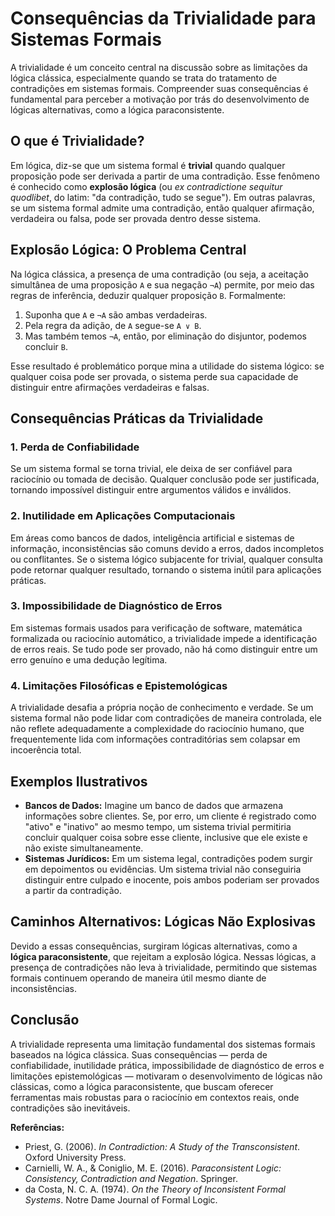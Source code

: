 
# Consequências da Trivialidade para Sistemas Formais

A trivialidade é um conceito central na discussão sobre as limitações da lógica clássica, especialmente quando se trata do tratamento de contradições em sistemas formais. Compreender suas consequências é fundamental para perceber a motivação por trás do desenvolvimento de lógicas alternativas, como a lógica paraconsistente.

## O que é Trivialidade?

Em lógica, diz-se que um sistema formal é **trivial** quando qualquer proposição pode ser derivada a partir de uma contradição. Esse fenômeno é conhecido como **explosão lógica** (ou _ex contradictione sequitur quodlibet_, do latim: "da contradição, tudo se segue"). Em outras palavras, se um sistema formal admite uma contradição, então qualquer afirmação, verdadeira ou falsa, pode ser provada dentro desse sistema.

## Explosão Lógica: O Problema Central

Na lógica clássica, a presença de uma contradição (ou seja, a aceitação simultânea de uma proposição `A` e sua negação `¬A`) permite, por meio das regras de inferência, deduzir qualquer proposição `B`. Formalmente:

1. Suponha que `A` e `¬A` são ambas verdadeiras.
2. Pela regra da adição, de `A` segue-se `A ∨ B`.
3. Mas também temos `¬A`, então, por eliminação do disjuntor, podemos concluir `B`.

Esse resultado é problemático porque mina a utilidade do sistema lógico: se qualquer coisa pode ser provada, o sistema perde sua capacidade de distinguir entre afirmações verdadeiras e falsas.

## Consequências Práticas da Trivialidade

### 1. **Perda de Confiabilidade**

Se um sistema formal se torna trivial, ele deixa de ser confiável para raciocínio ou tomada de decisão. Qualquer conclusão pode ser justificada, tornando impossível distinguir entre argumentos válidos e inválidos.

### 2. **Inutilidade em Aplicações Computacionais**

Em áreas como bancos de dados, inteligência artificial e sistemas de informação, inconsistências são comuns devido a erros, dados incompletos ou conflitantes. Se o sistema lógico subjacente for trivial, qualquer consulta pode retornar qualquer resultado, tornando o sistema inútil para aplicações práticas.

### 3. **Impossibilidade de Diagnóstico de Erros**

Em sistemas formais usados para verificação de software, matemática formalizada ou raciocínio automático, a trivialidade impede a identificação de erros reais. Se tudo pode ser provado, não há como distinguir entre um erro genuíno e uma dedução legítima.

### 4. **Limitações Filosóficas e Epistemológicas**

A trivialidade desafia a própria noção de conhecimento e verdade. Se um sistema formal não pode lidar com contradições de maneira controlada, ele não reflete adequadamente a complexidade do raciocínio humano, que frequentemente lida com informações contraditórias sem colapsar em incoerência total.

## Exemplos Ilustrativos

- **Bancos de Dados:** Imagine um banco de dados que armazena informações sobre clientes. Se, por erro, um cliente é registrado como "ativo" e "inativo" ao mesmo tempo, um sistema trivial permitiria concluir qualquer coisa sobre esse cliente, inclusive que ele existe e não existe simultaneamente.
- **Sistemas Jurídicos:** Em um sistema legal, contradições podem surgir em depoimentos ou evidências. Um sistema trivial não conseguiria distinguir entre culpado e inocente, pois ambos poderiam ser provados a partir da contradição.

## Caminhos Alternativos: Lógicas Não Explosivas

Devido a essas consequências, surgiram lógicas alternativas, como a **lógica paraconsistente**, que rejeitam a explosão lógica. Nessas lógicas, a presença de contradições não leva à trivialidade, permitindo que sistemas formais continuem operando de maneira útil mesmo diante de inconsistências.

## Conclusão

A trivialidade representa uma limitação fundamental dos sistemas formais baseados na lógica clássica. Suas consequências — perda de confiabilidade, inutilidade prática, impossibilidade de diagnóstico de erros e limitações epistemológicas — motivaram o desenvolvimento de lógicas não clássicas, como a lógica paraconsistente, que buscam oferecer ferramentas mais robustas para o raciocínio em contextos reais, onde contradições são inevitáveis.


**Referências:**
- Priest, G. (2006). *In Contradiction: A Study of the Transconsistent*. Oxford University Press.
- Carnielli, W. A., & Coniglio, M. E. (2016). *Paraconsistent Logic: Consistency, Contradiction and Negation*. Springer.
- da Costa, N. C. A. (1974). *On the Theory of Inconsistent Formal Systems*. Notre Dame Journal of Formal Logic.

